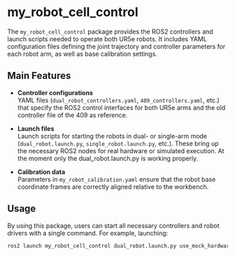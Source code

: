 # my_robot_cell_control

The `my_robot_cell_control` package provides the ROS2 controllers and launch scripts needed to operate both UR5e robots. It includes YAML configuration files defining the joint trajectory and controller parameters for each robot arm, as well as base calibration settings.

## Main Features

- **Controller configurations**  
  YAML files (`dual_robot_controllers.yaml`, `409_controllers.yaml`, etc.) that specify the ROS2 control interfaces for both UR5e arms and the old controller file of the 409 as reference.

- **Launch files**  
  Launch scripts for starting the robots in dual- or single-arm mode (`dual_robot.launch.py`, `single_robot.launch.py`, etc.). These bring up the necessary ROS2 nodes for real hardware or simulated execution. At the moment only the dual_robot.launch.py is working properly.

- **Calibration data**  
  Parameters in `my_robot_calibration.yaml` ensure that the robot base coordinate frames are correctly aligned relative to the workbench.

## Usage

By using this package, users can start all necessary controllers and robot drivers with a single command. For example, launching:

```bash
ros2 launch my_robot_cell_control dual_robot.launch.py use_mock_hardware:=true
